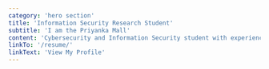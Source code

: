 ```yaml
---
category: 'hero section'
title: 'Information Security Research Student'
subtitle: 'I am the Priyanka Mall'
content: 'Cybersecurity and Information Security student with experienced working in the information technology and services industry. Skilled in Cybersecurity, Network Security, CLI, Scyther, Linux, and Amazon Web Services (AWS). Worked in multiple research works in Information Security and published international journals in IoT, WSN, and Smart Grid fields. Strong research professional with a Bachelor of Technology - B.Tech focused in Electronics and Communication Engineering from IIIT Naya Raipur, India. I am currently working as an Analyst at Deloitte India (Offices of US) and serving as an Open source Contributor at PathCheck Foundation, an initiative of MIT Media Labs on research with teams supporting COVID-19 Vaccination and working on privacy research tracking issues that have arisen during the pandemic.'
linkTo: '/resume/'
linkText: 'View My Profile'
---
```

